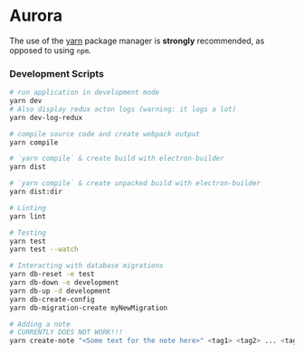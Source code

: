 # Aurora
The use of the [yarn](https://yarnpkg.com/) package manager is **strongly** recommended, as opposed to using `npm`.

### Development Scripts

```bash
# run application in development mode
yarn dev
# Also display redux acton logs (warning: it logs a lot)
yarn dev-log-redux

# compile source code and create webpack output
yarn compile

# `yarn compile` & create build with electron-builder
yarn dist

# `yarn compile` & create unpacked build with electron-builder
yarn dist:dir

# Linting
yarn lint

# Testing
yarn test
yarn test --watch

# Interacting with database migrations
yarn db-reset -e test
yarn db-down -e development
yarn db-up -d development
yarn db-create-config
yarn db-migration-create myNewMigration

# Adding a note
# CURRENTLY DOES NOT WORK!!!
yarn create-note "<Some text for the note here>" <tag1> <tag2> ... <tagn>

```
